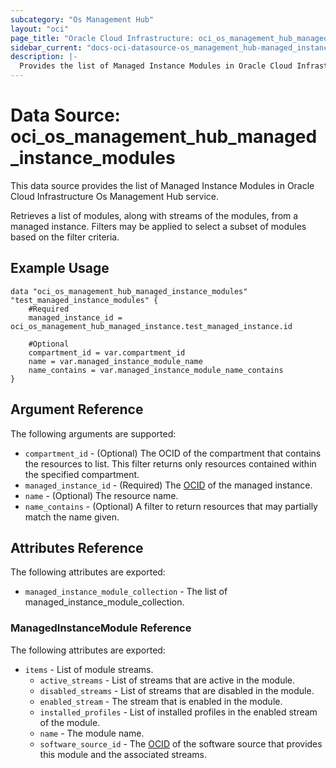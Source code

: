 ```yaml
---
subcategory: "Os Management Hub"
layout: "oci"
page_title: "Oracle Cloud Infrastructure: oci_os_management_hub_managed_instance_modules"
sidebar_current: "docs-oci-datasource-os_management_hub-managed_instance_modules"
description: |-
  Provides the list of Managed Instance Modules in Oracle Cloud Infrastructure Os Management Hub service
---
```


# Data Source: oci_os_management_hub_managed_instance_modules
This data source provides the list of Managed Instance Modules in Oracle Cloud Infrastructure Os Management Hub service.

Retrieves a list of modules, along with streams of the modules, from a managed instance. Filters may be applied to select a subset of modules based on the filter criteria.


## Example Usage

```hcl
data "oci_os_management_hub_managed_instance_modules" "test_managed_instance_modules" {
	#Required
	managed_instance_id = oci_os_management_hub_managed_instance.test_managed_instance.id

	#Optional
	compartment_id = var.compartment_id
	name = var.managed_instance_module_name
	name_contains = var.managed_instance_module_name_contains
}
```

## Argument Reference

The following arguments are supported:

* `compartment_id` - (Optional) The OCID of the compartment that contains the resources to list. This filter returns only resources contained within the specified compartment.
* `managed_instance_id` - (Required) The [OCID](https://docs.cloud.oracle.com/iaas/Content/General/Concepts/identifiers.htm) of the managed instance.
* `name` - (Optional) The resource name. 
* `name_contains` - (Optional) A filter to return resources that may partially match the name given.


## Attributes Reference

The following attributes are exported:

* `managed_instance_module_collection` - The list of managed_instance_module_collection.

### ManagedInstanceModule Reference

The following attributes are exported:

* `items` - List of module streams.
	* `active_streams` - List of streams that are active in the module.
	* `disabled_streams` - List of streams that are disabled in the module.
	* `enabled_stream` - The stream that is enabled in the module. 
	* `installed_profiles` - List of installed profiles in the enabled stream of the module.
	* `name` - The module name. 
	* `software_source_id` - The [OCID](https://docs.cloud.oracle.com/iaas/Content/General/Concepts/identifiers.htm) of the software source that provides this module and the associated streams. 

